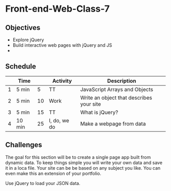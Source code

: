 # Front-end-Web-Class-7

## Objectives 

- Explore jQuery
- Build interactive web pages with jQuery and JS
- 

## Schedule 

|   | Time |    | Activity    | Description                         |
|---|------|----|-------------|-------------------------------------|
| 1 | 5 min|  5 | TT          | JavaScript Arrays and Objects       |
| 2 | 5 min| 10 | Work        | Write an object that describes your site |
| 3 | 5 min| 15 | TT          | What is jQuery?                     |
| 4 |10 min| 25 | I, do, we do| Make a webpage from data            |

## Challenges

The goal for this section will be to create a single page app built from dynamic data. 
To keep things simple you will write your own data and save it in a loca file.
Your site can be be based on any subject you like. You can even make this an extension of your portfolio. 

Use jQuery to load your JSON data. 
